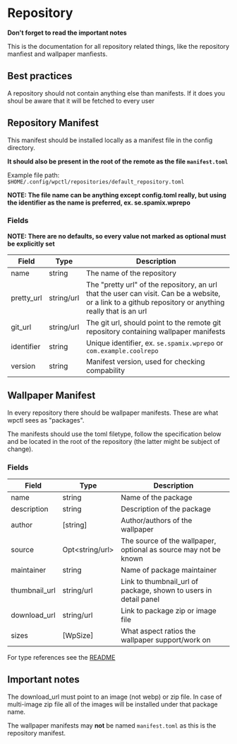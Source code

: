 # Repository

**Don't forget to read the important notes**

This is the documentation for all repository related things, like the repository manfiest and wallpaper manfiests.

## Best practices

A repository should not contain anything else than manifests. If it does you shoul be aware that it will be fetched to every user

## Repository Manifest

This manifest should be installed locally as a manifest file in the config directory.

**It should also be present in the root of the remote as the file `manifest.toml`**

Example file path: `$HOME/.config/wpctl/repositories/default_repository.toml`

**NOTE: The file name can be anything except config.toml really, but using the identifier as the name is preferred, ex. se.spamix.wprepo**

### Fields

**NOTE: There are no defaults, so every value not marked as optional must be explicitly set**

| Field      | Type       | Description                                                                                                                                              |
| ---------- | ---------- | -------------------------------------------------------------------------------------------------------------------------------------------------------- |
| name       | string     | The name of the repository                                                                                                                               |
| pretty_url | string/url | The "pretty url" of the repository, an url that the user can visit. Can be a website, or a link to a github repository or anything really that is an url |
| git_url    | string/url | The git url, should point to the remote git repository containing wallpaper manifests                                                                    |
| identifier | string     | Unique identifier, ex. `se.spamix.wprepo` or `com.example.coolrepo`                                                                                      |
| version    | string     | Manifest version, used for checking compability                                                                                                          |

## Wallpaper Manifest

In every repository there should be wallpaper manifests. These are what wpctl sees as "packages".

The manifests should use the toml filetype, follow the specification below and be located in the root of the repository (the latter might be subject of change).

### Fields

| Field         | Type              | Description                                                      |
| ------------- | ----------------- | ---------------------------------------------------------------- |
| name          | string            | Name of the package                                              |
| description   | string            | Description of the package                                       |
| author        | [string]          | Author/authors of the wallpaper                                  |
| source        | Opt\<string/url\> | The source of the wallpaper, optional as source may not be known |
| maintainer    | string            | Name of package maintainer                                       |
| thumbnail_url | string/url        | Link to thumbnail_url of package, shown to users in detail panel |
| download_url  | string/url        | Link to package zip or image file                                |
| sizes         | [WpSize]          | What aspect ratios the wallpaper support/work on                 |

For type references see the [README](./README.md)

## Important notes

The download_url must point to an image (not webp) or zip file. In case of multi-image zip file all of the images will be installed under that package name.

The wallpaper manifests may **not** be named `manifest.toml` as this is the repository manifest.
